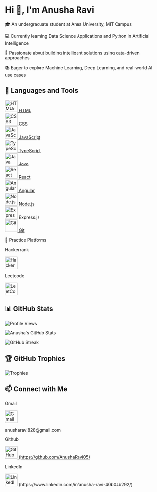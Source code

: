 # Hi 👋, I'm Anusha Ravi

🎓 An undergraduate student at Anna University, MIT Campus

💻 Currently learning Data Science Applications and Python in Artificial Intelligence

🚀 Passionate about building intelligent solutions using data-driven approaches

📚 Eager to explore Machine Learning, Deep Learning, and real-world AI use cases


## 🔧 Languages and Tools


<p align="left">
  <a href="https://developer.mozilla.org/en-US/docs/Web/HTML" target="_blank">
    <img src="https://cdn.jsdelivr.net/gh/devicons/devicon/icons/html5/html5-original.svg" width="40" alt="HTML5"/> HTML
  </a><br/><a href="https://developer.mozilla.org/en-US/docs/Web/CSS" target="_blank">
    <img src="https://cdn.jsdelivr.net/gh/devicons/devicon/icons/css3/css3-original.svg" width="40" alt="CSS3"/> CSS
  </a><br/><a href="https://developer.mozilla.org/en-US/docs/Web/JavaScript" target="_blank">
    <img src="https://cdn.jsdelivr.net/gh/devicons/devicon/icons/javascript/javascript-original.svg" width="40" alt="JavaScript"/> JavaScript
  </a><br/> <a href="https://www.typescriptlang.org/" target="_blank">
    <img src="https://cdn.jsdelivr.net/gh/devicons/devicon/icons/typescript/typescript-original.svg" width="40" alt="TypeScript"/> TypeScript
  </a><br/>
  <a href="https://www.java.com/" target="_blank">
    <img src="https://cdn.jsdelivr.net/gh/devicons/devicon/icons/java/java-original.svg" width="40" alt="Java"/> Java
  </a><br/>
  <a href="https://reactjs.org/" target="_blank">
    <img src="https://cdn.jsdelivr.net/gh/devicons/devicon/icons/react/react-original.svg" width="40" alt="React"/> React
  </a><br/>
  <a href="https://angular.io/" target="_blank">
    <img src="https://cdn.jsdelivr.net/gh/devicons/devicon/icons/angularjs/angularjs-original.svg" width="40" alt="Angular"/> Angular
  </a><br/>
  <a href="https://nodejs.org/" target="_blank">
    <img src="https://cdn.jsdelivr.net/gh/devicons/devicon/icons/nodejs/nodejs-original.svg" width="40" alt="Node.js"/> Node.js
  </a><br/>
  <a href="https://expressjs.com/" target="_blank">
    <img src="https://cdn.jsdelivr.net/gh/devicons/devicon/icons/express/express-original.svg" width="40" alt="Express.js"/> Express.js
  </a><br/>
  <a href="https://git-scm.com/" target="_blank">
    <img src="https://cdn.jsdelivr.net/gh/devicons/devicon/icons/git/git-original.svg" width="40" alt="Git"/> Git
  </a>
</p>



🧠 Practice Platforms


  <p>Hackerrank</p>
  <a href="https://www.hackerrank.com/Anusha R/@anusharavi_828">
    <img src="https://cdn.worldvectorlogo.com/logos/hackerrank.svg" width="40" alt="HackerRank"/>
  </a>
    <p>Leetcode</p>
  <a href="https://leetcode.com/https://leetcode.com/anusha_ravi">
    <img src="https://upload.wikimedia.org/wikipedia/commons/1/19/LeetCode_logo_black.png" width="40" alt="LeetCode"/>
  </a>
</p>

## 📊 GitHub Stats


![Profile Views](https://komarev.com/ghpvc/?username=Anusharavi05&label=Profile%20views&color=0e75b6&style=flat)

![Anusha's GitHub Stats](https://github-readme-stats.vercel.app/api?username=Anusharavi05&show_icons=true&theme=default&count_private=true)

![GitHub Streak](https://streak-stats.demolab.com/?user=Anusharavi05&theme=default)




## 🏆 GitHub Trophies

![Trophies](https://github-profile-trophy.vercel.app/?username=Anusharavi05&theme=flat&column=7)

## 📫 Connect with Me
  <p>Gmail</p>
 <p align="left">
  <a href="mailto:anusharavi828@gmail.com.com" target="_blank">
    <img src="https://cdn-icons-png.flaticon.com/512/732/732200.png" width="40" alt="Gmail"/>
  </a>
   <p>anusharavi828@gmail.com</p>
</p>

<p align="left">
  <p>Github</p>
  <a href="https://github.com/Anusharavi05">
    <img src="https://cdn.jsdelivr.net/gh/devicons/devicon/icons/github/github-original.svg" width="40" alt="GitHub"/>
    (https://github.com/AnushaRavi05)
  </a>
  <p>LinkedIn</p>
<img src="https://cdn.jsdelivr.net/gh/devicons/devicon/icons/linkedin/linkedin-original.svg" alt="LinkedIn Logo" width="40" height="40">
(https://www.linkedin.com/in/anusha-ravi-40b04b292/)


